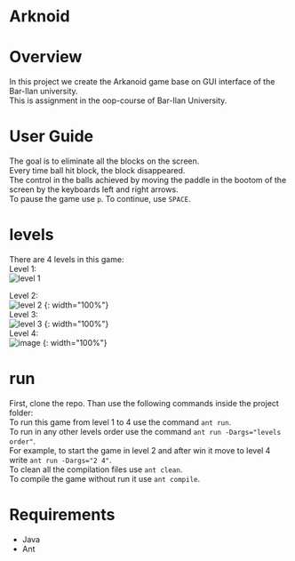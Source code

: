 # Arknoid

# Overview
In this project we create the Arkanoid game base on GUI interface of the Bar-Ilan university. <br>
This is assignment in the oop-course of Bar-Ilan University. <br>

# User Guide
The goal is to eliminate all the blocks on the screen. <br>
Every time ball hit block, the block disappeared. <br>
The control in the balls achieved by moving the paddle in the bootom of the screen by the keyboards left and right arrows. <br>
To pause the game use `p`. To continue, use `SPACE`. <br>

# levels
There are 4 levels in this game: <br>
Level 1: <br>
![level 1](https://user-images.githubusercontent.com/118112616/234551060-881e693c-6f8f-4397-8ff9-28fbf5e9f117.png) <br>

Level 2: <br>
![level 2](https://user-images.githubusercontent.com/118112616/234210279-d1cf539f-652d-49e6-9459-abbf8a01a46e.png) {: width="100%"} <br>
Level 3: <br>
![level 3](https://user-images.githubusercontent.com/118112616/234210833-20dd8240-5adc-423f-87af-1a61747ef55a.png) {: width="100%"} <br>
Level 4: <br>
![image](https://user-images.githubusercontent.com/118112616/234214911-c4a8d024-b9e5-4ff1-9aa9-4660781fc009.png) {: width="100%"} <br>

# run <br>
First, clone the repo. Than use the following commands inside the project folder: <br>
To run this game from level 1 to 4 use the command `ant run`. <br>
To run in any other levels order use the command `ant run -Dargs="levels order"`. <br> For example, to start the game in level 2 and after win it move to level 4 write `ant run -Dargs="2 4"`. <br>
To clean all the compilation files use `ant clean`. <br>
To compile the game without run it use `ant compile`. <br>

# Requirements
- Java
- Ant
